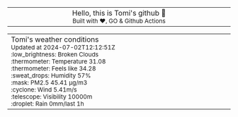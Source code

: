 
<div align="center">
<table>
<tbody>
<td align="center">
<img width="2000" height="0"><br>
Hello, this is Tomi's github 👋<br>
<sup>Built with ❤️, GO & Github Actions</sup><br>
<img width="2000" height="0">
</td>
</tbody>
</table>
</div>
<table>
<tbody>
<td align="left">
<img width="2000" height="0"><br>
Tomi's weather conditions<br>
<sup>Updated at 2024-07-02T12:12:51Z</sup><br>
<sup>:low_brightness: Broken Clouds</sup><br>
<sup>:thermometer: Temperature 31.08 </sup><br>
<sup>:thermometer: Feels like 34.28</sup><br>
<sup>:sweat_drops: Humidity 57%</sup><br>
<sup>:mask: PM2.5 45.41 μg/m3</sup><br>
<sup>:cyclone: Wind 5.41m/s </sup><br>
<sup>:telescope: Visibility 10000m </sup><br>
<sup>:droplet: Rain 0mm/last 1h </sup><br>
<img width="2000" height="0">
</td>
<td align="left">
<img width="2000" height="0"><br>
<br>
<img width="2000" height="0">
</td>
</tbody>
</table>
</div>
    
